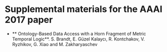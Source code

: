 # Supplemental materials for the AAAI 2017 paper

- ** Ontology-Based Data Access with a Horn Fragment of Metric Temporal Logic**. 
  S. Brandt, E. Güzel Kalaycı, R. Kontchakov, V. Ryzhikov, G. Xiao and M. Zakharyaschev
